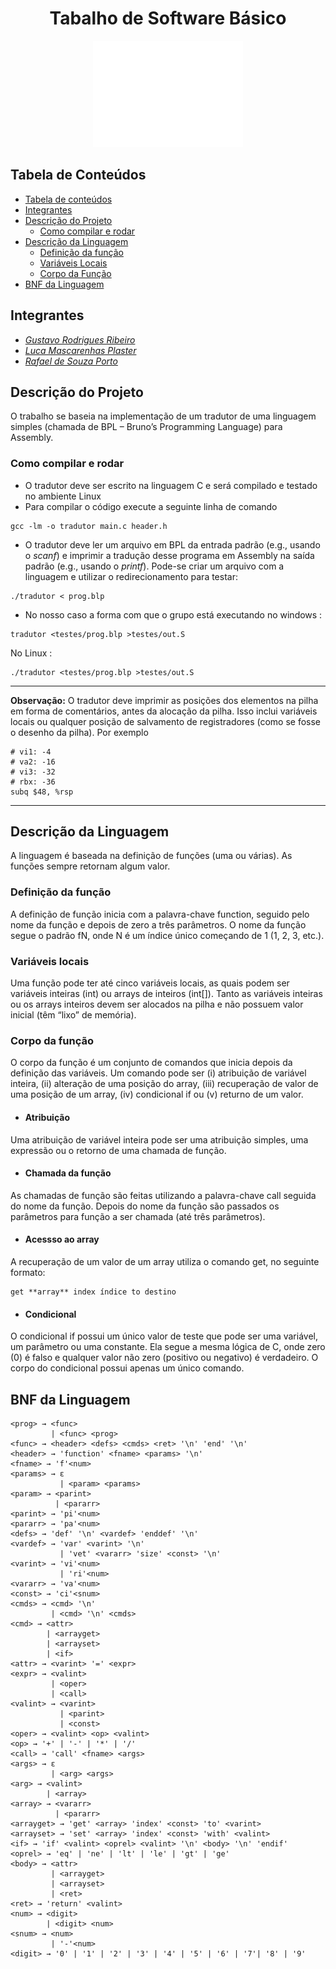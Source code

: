 <h1 align="center"> Tabalho de Software Básico </h1>
<p align="center"><img src="images/ufg.png" alt="Logo UFG" height="170" width="240"></p>


## Tabela de Conteúdos

* [Tabela de conteúdos](#tabela-de-conteúdos)
* [Integrantes](#integrantes)
* [Descrição do Projeto](#descrição-do-projeto)
    * [Como  compilar e rodar](#como-compilar-e-rodar)
* [Descrição da Linguagem](#descrição-da-linguagem)
    * [Definição da função](#definição-da-função)
    * [Variáveis Locais](#variáveis-locais)
    * [Corpo da Função](#corpo-da-função)
* [BNF da Linguagem](#bnf-da-linguagem)


## Integrantes

 - [*Gustavo Rodrigues Ribeiro*](https://github.com/GustavooRibas)
 - [*Luca Mascarenhas Plaster*](https://github.com/LucaPlaster)
 - [*Rafael de Souza Porto*](https://github.com/Rafaelsporto)

## Descrição do Projeto

O trabalho se baseia na implementação de um tradutor de uma linguagem simples (chamada de BPL – Bruno’s Programming Language) para Assembly.

### Como compilar e rodar

- O tradutor deve ser escrito na linguagem C e será compilado e testado no ambiente Linux 
- Para compilar o código execute a seguinte linha de comando
```
gcc -lm -o tradutor main.c header.h
```
- O tradutor deve ler um arquivo em BPL da entrada padrão (e.g., usando o *scanf*) e imprimir
a tradução desse programa em Assembly na saída padrão (e.g., usando o *printf*). Pode-se
criar um arquivo com a linguagem e utilizar o redirecionamento para testar:
```
./tradutor < prog.blp
```
* No nosso caso a forma com que o grupo está executando
no windows :
```
tradutor <testes/prog.blp >testes/out.S
```
No Linux :
```
./tradutor <testes/prog.blp >testes/out.S
```
---

**Observação:** O tradutor deve imprimir as posições dos elementos na pilha em forma de comentários,
antes da alocação da pilha. Isso inclui variáveis locais ou qualquer posição de salvamento de
registradores (como se fosse o desenho da pilha). Por exemplo
```
# vi1: -4
# va2: -16
# vi3: -32
# rbx: -36
subq $48, %rsp
```
---
## Descrição da Linguagem

A linguagem é baseada na definição de funções (uma ou várias). As funções sempre retornam
algum valor.

### Definição da função
A definição de função inicia com a palavra-chave function, seguido pelo nome da função e
depois de zero a três parâmetros. O nome da função segue o padrão fN, onde N é um índice único
começando de 1 (1, 2, 3, etc.).

### Variáveis locais
Uma função pode ter até cinco variáveis locais, as quais podem ser variáveis inteiras (int) ou
arrays de inteiros (int[]). Tanto as variáveis inteiras ou os arrays inteiros devem ser alocados na
pilha e não possuem valor inicial (têm “lixo” de memória).

### Corpo da função
O corpo da função é um conjunto de comandos que inicia depois da definição das variáveis.
Um comando pode ser (i) atribuição de variável inteira, (ii) alteração de uma posição do array, (iii)
recuperação de valor de uma posição de um array, (iv) condicional if ou (v) returno de um valor.

- #### Atribuição
Uma atribuição de variável inteira pode ser uma atribuição simples, uma expressão ou o
retorno de uma chamada de função.

- #### Chamada da função
As chamadas de função são feitas utilizando a palavra-chave call seguida do nome da
função. Depois do nome da função são passados os parâmetros para função a ser chamada (até três
parâmetros).

- #### Acessso ao array
A recuperação de um valor de um array utiliza o comando get, no seguinte formato:
```
get **array** index índice to destino
``` 

- #### Condicional
O condicional if possui um único valor de teste que pode ser uma variável, um parâmetro ou
uma constante. Ela segue a mesma lógica de C, onde zero (0) é falso e qualquer valor não zero
(positivo ou negativo) é verdadeiro. O corpo do condicional possui apenas um único comando.

## BNF da Linguagem
```
<prog> → <func>
         | <func> <prog>
<func> → <header> <defs> <cmds> <ret> '\n' 'end' '\n'
<header> → 'function' <fname> <params> '\n'
<fname> → 'f'<num>
<params> → ε
           | <param> <params>
<param> → <parint>
          | <pararr>
<parint> → 'pi'<num>
<pararr> → 'pa'<num>
<defs> → 'def' '\n' <vardef> 'enddef' '\n'
<vardef> → 'var' <varint> '\n'
           | 'vet' <vararr> 'size' <const> '\n'
<varint> → 'vi'<num>
           | 'ri'<num>
<vararr> → 'va'<num>
<const> → 'ci'<snum>
<cmds> → <cmd> '\n'
         | <cmd> '\n' <cmds>
<cmd> → <attr>
        | <arrayget>
        | <arrayset>
        | <if>
<attr> → <varint> '=' <expr>
<expr> → <valint>
         | <oper>
         | <call>
<valint> → <varint>
           | <parint>
           | <const>
<oper> → <valint> <op> <valint>
<op> → '+' | '-' | '*' | '/'
<call> → 'call' <fname> <args>
<args> → ε
         | <arg> <args>
<arg> → <valint>
        | <array>
<array> → <vararr>
          | <pararr>
<arrayget> → 'get' <array> 'index' <const> 'to' <varint>
<arrayset> → 'set' <array> 'index' <const> 'with' <valint>
<if> → 'if' <valint> <oprel> <valint> '\n' <body> '\n' 'endif'
<oprel> → 'eq' | 'ne' | 'lt' | 'le' | 'gt' | 'ge'
<body> → <attr>
         | <arrayget>
         | <arrayset>
         | <ret>
<ret> → 'return' <valint>
<num> → <digit>
        | <digit> <num>
<snum> → <num>
         | '-'<num>
<digit> → '0' | '1' | '2' | '3' | '4' | '5' | '6' | '7'| '8' | '9'
```
